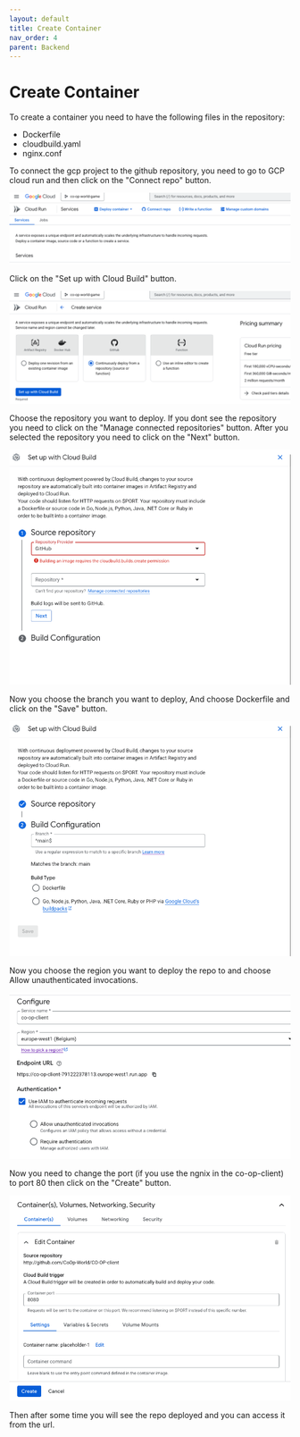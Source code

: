 ```yaml
---
layout: default
title: Create Container
nav_order: 4
parent: Backend
---
```


# Create Container

To create a container you need to have the following files in the repository:

- Dockerfile
- cloudbuild.yaml
- nginx.conf

To connect the gcp project to the github repository, you need to go to GCP cloud run and then click on the "Connect repo" button.

![Connect repo](../../assets/connect_repo.png)

Click on the "Set up with Cloud Build" button.

![Set up with Cloud Build](../../assets/set_up_with_cloud_build.png)

Choose the repository you want to deploy. If you dont see the repository you need to click on the "Manage connected repositories" button. After you selected the repository you need to click on the "Next" button.

![Select repository](../../assets/select_repository.png)

Now you choose the branch you want to deploy, And choose Dockerfile and click on the "Save" button.

![Dockerfile](../../assets/dockerfile.png)

Now you choose the region you want to deploy the repo to and choose Allow unauthenticated invocations.

![Region](../../assets/region.png)

Now you need to change the port (if you use the ngnix in the co-op-client) to port 80 then click on the "Create" button.

![Deploy](../../assets/deploy.png)

Then after some time you will see the repo deployed and you can access it from the url.
